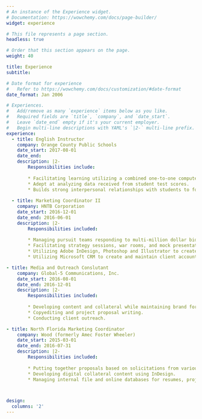 ```yaml
---
# An instance of the Experience widget.
# Documentation: https://wowchemy.com/docs/page-builder/
widget: experience

# This file represents a page section.
headless: true

# Order that this section appears on the page.
weight: 40

title: Experience
subtitle:

# Date format for experience
#   Refer to https://wowchemy.com/docs/customization/#date-format
date_format: Jan 2006

# Experiences.
#   Add/remove as many `experience` items below as you like.
#   Required fields are `title`, `company`, and `date_start`.
#   Leave `date_end` empty if it's your current employer.
#   Begin multi-line descriptions with YAML's `|2-` multi-line prefix.
experience:
  - title: English Instructor
    company: Orange County Public Schools
    date_start: 2017-08-01
    date_end: 
    description: |2-
        Responsibilities include:
        
        * Facilitating learning utilizing a combined one-to-one computer technology and traditional classroom.
        * Adept at analyzing data received from student test scores.
        * Builds strong interpersonal relationships with students to foster capable, lifelong learners.
        
  - title: Marketing Coordinator II
    company: HNTB Corporation
    date_start: 2016-12-01
    date_end: 2016-06-01
    description: |2-
        Responsibilities included:
        
        * Managing pursuit teams responding to multi-million dollar bids/RFQs/RFPs.
        * Facilitating strategy sessions, war rooms, and mock presentations to prepare for presentations to clients.
        * Utilizing Adobe InDesign, Photoshop and Illustrator to create pre-sells for clients.
        * Utilizing Microsoft CRM to create and maintain client accounts and action items

- title: Media and Outreach Conslutant
    company: Global-5 Communications, Inc.
    date_start: 2016-08-01
    date_end: 2016-12-01
    description: |2-
        Responsibilities included:
        
        * Developing content and collateral while maintaining brand for social media and management thereof.
        * Copyediting and project proposal writing.
        * Conducting client outreach.

- title: North Florida Marketing Coordinator
    company: Wood (formerly Amec Foster Wheeler)
    date_start: 2015-03-01
    date_end: 2016-07-31
    description: |2-
        Responsibilities included:
        
        * Putting together proposals based on solicitations from various municipalities through procurement services.
        * Developing digital collateral content using InDesign.
        * Managing internal file and online databases for resumes, projects, and presentations.



design:
  columns: '2'
---
```

